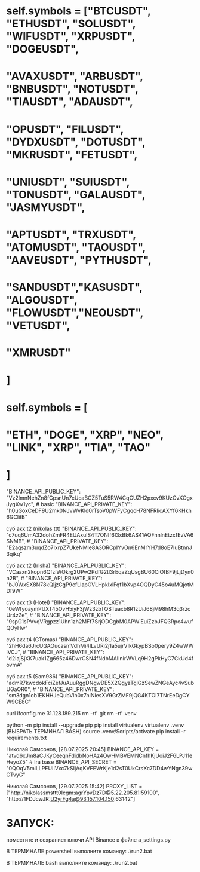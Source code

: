# self.symbols = ["BTCUSDT", "ETHUSDT", "SOLUSDT", "WIFUSDT", "XRPUSDT", "DOGEUSDT",
#     "AVAXUSDT", "ARBUSDT", "BNBUSDT", "NOTUSDT", "TIAUSDT", "ADAUSDT",
#     "OPUSDT",  "FILUSDT",  "DYDXUSDT", "DOTUSDT", "MKRUSDT", "FETUSDT",
#     "UNIUSDT", "SUIUSDT",  "TONUSDT", "GALAUSDT", "JASMYUSDT",
#     "APTUSDT", "TRXUSDT", "ATOMUSDT", "TAOUSDT", "AAVEUSDT", "PYTHUSDT",
#     "SANDUSDT","KASUSDT", "ALGOUSDT", "FLOWUSDT","NEOUSDT", "VETUSDT",
#     "XMRUSDT"
# ]
# self.symbols = [
#     "ETH", "DOGE", "XRP", "NEO", "LINK", "XRP", "TIA", "TAO"
# ]
"BINANCE_API_PUBLIC_KEY": "Vz2ImnNehZn8fCpsnUn7cUcaBCZ5TuS5RW4CqCUZH2pxcv9KUzCvXOgxJygXw1yc", # basic
"BINANCE_API_PRIVATE_KEY": "h0uGoxCeDF9U2mk0NJvWvKld0rTsoV0pWFyCgqoH78NFRIicAXYf6KHkh6GCIitB"

суб акк t2 (nikolas ttt)
"BINANCE_API_PUBLIC_KEY": "c7uq6UmA32dohZmFR4EUAxulS4T7ONIf6I3xBk6AS41AQFnnlnEtzxfEvVA6SNMB", # 
"BINANCE_API_PRIVATE_KEY": "E2aqszm3uqdZo7IxrpZ7UkeNMle8A3ORCpIYvOn6EnMrYH7d8oE7IuBtnnJ3qikq"

суб акк t2 (Irisha)
"BINANCE_API_PUBLIC_KEY": "VCaaxn2kopn6QfziWOkrg2UPw2PdfG2tl3rEqaZqUsgBU60CiOfBF9jLjDyn0n2B", # 
"BINANCE_API_PRIVATE_KEY": "bJ0WxSX8N78kQIjzCgP9cfLIapOVLHpkIxlFqf1bXvp4OQDyC45o4uMQjotMDf9W"

суб акк t3 (Hotel)
"BINANCE_API_PUBLIC_KEY": "0eWfyoaymPUXT45OvH5iyF3jWz3zbTQSTuaxb8R1zUiJ68jM98hM3q3rzcUr4zZe", # 
"BINANCE_API_PRIVATE_KEY": "9spG1sPVvqVRgpzz1Uhn1zh2MFf7SrjODCgbM0APWiEuiZzbJFQ3Rpc4wufQOyHw"

суб акк t4 (GTomas)
"BINANCE_API_PUBLIC_KEY": "2hH6da6JrcUGAOucasmVdhMi4ILvURi2j1a5ujrVIkGkypBSo0pery9Z4wWWlVCJ", # 
"BINANCE_API_PRIVATE_KEY": "d2IajSjXK7uak1Zg665z46DwrCSN4fNdbMAIInirWVLq9H2gPkHyC7CkUd4fovmA"

суб акк t5 (Sam986)
"BINANCE_API_PUBLIC_KEY": "admR7kwcdokFciZefJuAuuRggDNgwDE5X2QgyzTglGzSewZNGeAyc4vSubUGaOR0", # 
"BINANCE_API_PRIVATE_KEY": "sm3dgn1ob1EKHHJeQubVlh0x7nINiesXV9GrZMF9jQG4KTOI7TNrEeDgCYW9CE8C"


curl ifconfig.me
31.128.189.215 
rm -rf .git
rm -rf .venv

python -m pip install --upgrade pip
pip install virtualenv
virtualenv .venv
(ВЫБРАТЬ ТЕРМИНАЛ BASH)
source .venv/Scripts/activate
pip install -r requirements.txt


Николай Самсонов, [28.07.2025 20:45]
BINANCE_API_KEY = "atvd6xJm8aCJKyCeeqnFdidbNoHAz4OwHMBVEMNCnfhKjUoiJ2F6LPJ11eHeyoZ5" # Ira base
BINANCE_API_SECRET = "0QOqV5mlLLPFUIIVxc7kSIjAqKVFEWrKje1d2sT0UkCrsXc7DD4wYNgn39wCTvyG"

Николай Самсонов, [29.07.2025 15:42]
PROXY_LIST = ["http://nikolassmsttt0Icgm:agrYpvDz7D@5.22.205.81:59100", "http://1FDJcwJR:U2yrFg4a@93.157.104.150:63142"]


# ЗАПУСК:
поместите и сохраниет ключи API Binance в файле a_settings.py


В ТЕРМИНАЛЕ powershell выполните команду:
.\run2.bat

В ТЕРМИНАЛЕ bash выполните команду:
./run2.bat